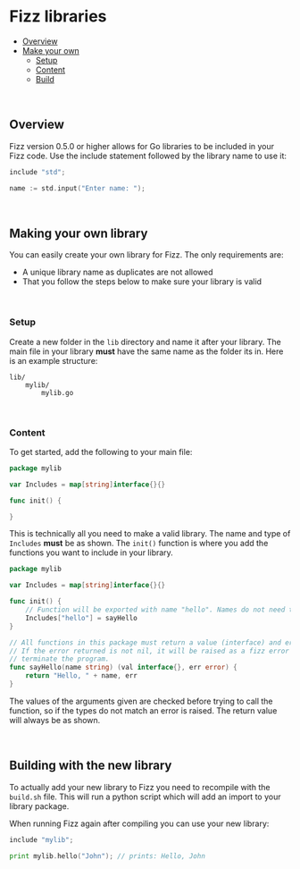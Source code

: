 # **Fizz libraries**

- [Overview](#overview)
- [Make your own](#create)
  - [Setup](#setup)
  - [Content](#content)
  - [Build](#build)

<br>

## <a id="overview"></a> **Overview**

Fizz version 0.5.0 or higher allows for Go libraries to be included in your Fizz code. Use the include statement followed by the library name to use it:

```go
include "std";

name := std.input("Enter name: ");
```

<br>

## <a id="create"></a> **Making your own library**

You can easily create your own library for Fizz. The only requirements are:

- A unique library name as duplicates are not allowed
- That you follow the steps below to make sure your library is valid

<br>

### <a id="setup"></a> Setup

Create a new folder in the `lib` directory and name it after your library. The main file in your library **must** have the same name as the folder its in. Here is an example structure:

```
lib/
    mylib/
        mylib.go
```

<br>

### <a id="content"></a> Content

To get started, add the following to your main file:

```go
package mylib

var Includes = map[string]interface{}{}

func init() {

}
```

This is technically all you need to make a valid library. The name and type of `Includes` **must** be as shown. The `init()` function is where you add the functions you want to include in your library.

```go
package mylib

var Includes = map[string]interface{}{}

func init() {
    // Function will be exported with name "hello". Names do not need to match.
    Includes["hello"] = sayHello
}

// All functions in this package must return a value (interface) and error.
// If the error returned is not nil, it will be raised as a fizz error and
// terminate the program.
func sayHello(name string) (val interface{}, err error) {
    return "Hello, " + name, err
}
```

The values of the arguments given are checked before trying to call the function, so if the types do not match an error is raised. The return value will always be as shown.

<br>

## <a id="build"></a> Building with the new library

To actually add your new library to Fizz you need to recompile with the `build.sh` file. This will run a python script which will add an import to your library package.

When running Fizz again after compiling you can use your new library:

```go
include "mylib";

print mylib.hello("John"); // prints: Hello, John
```
